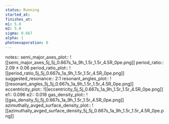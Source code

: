 ```yaml
---
status: Running
started_at:
finishes_at:
m1: 5.0
m2: 5.0
sigma: 0.667
alpha: 1
photoevaporation: 0
---
```


notes::
semi_major_axes_plot:: ![[semi_major_axes_5j_5j_0.667s_1a_9h_1.5r_1.5r_4.5R_0pe.png]]
period_ratio:: 2.09 ± 0.06
period_ratio_plot:: ![[period_ratio_5j_5j_0.667s_1a_9h_1.5r_1.5r_4.5R_0pe.png]]
suggested_resonance:: 2:1
resonant_angles_plot:: ![[resonant_angles_5j_5j_0.667s_1a_9h_1.5r_1.5r_4.5R_0pe.png]]
eccentricity_plot:: ![[eccentricity_5j_5j_0.667s_1a_9h_1.5r_1.5r_4.5R_0pe.png]]
e1:: 0.096
e2:: 0.018
gas_density_plot:: ![[gas_density_5j_5j_0.667s_1a_9h_1.5r_1.5r_4.5R_0pe.png]]
azimuthally_avged_surface_density_plot:: ![[azimuthally_avged_surface_density_5j_5j_0.667s_1a_9h_1.5r_1.5r_4.5R_0pe.png]]
